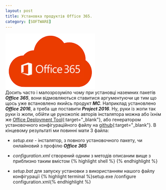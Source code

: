 ```yaml
---
layout: post
title: Установка продуктів Office 365.
category: [SOFTWARE]
---
```

![office365 logo](/assets/media/office365.png?style=head)  
Досить часто і малозрозуміло чому при установці наземних пакетів ***Office 365***, вони відмовляються ставитися аргументуючи це тим що щось уже встановлено якийсь продукт ***МС***. Наприклад установлено ***Office 2016***, а треба ще поставити ***Project 2016***. <!--more-->Ну, руки із жопи так руки із жопи, обійти це рукожопіє авторів інсталятора можна або їхнім же [Office Deployment Tool](https://www.microsoft.com/en-us/download/details.aspx?id=49117 "Office Deployment Tool"){:target="_blank"}, або генератором установочного конфігураційного файлу на [github](https://officedev.github.io/Office-IT-Pro-Deployment-Scripts/XmlEditor.html "GitHub Office Deployment Tool"){:target="_blank"}. В кінцевому результаті ми повинні мати 3 файла:

- *setup.exe* - інсталятор, з повного установочного пакету, чи онлайновий з профілю ***Office 365***
- *configuration.xml* створений одним з методів описаним вище з приблизно таким вмістом
  {% highlight shell %}<Configuration>
    <Add OfficeClientEdition="32" Channel="Monthly">
        <Product ID="SkypeforBusinessEntryRetail">
            <Language ID="en-uk"/>
        </Product>
    </Add>
</Configuration>{% endhighlight %}

- *setup.bat* для запуску установки з використанням нашого файлу конфігурації
    {% highlight terminal %}setup.exe /configure configuration.xml{% endhighlight %}
